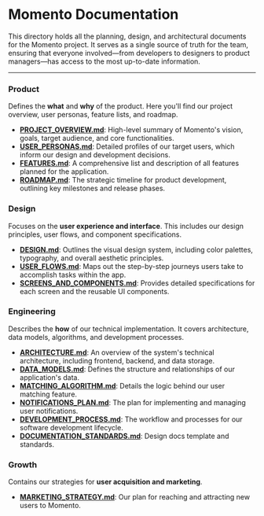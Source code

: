 # Momento Documentation

This directory holds all the planning, design, and architectural documents for the Momento project. It serves as a single source of truth for the team, ensuring that everyone involved—from developers to designers to product managers—has access to the most up-to-date information.

---

### Product

Defines the **what** and **why** of the product. Here you'll find our project overview, user personas, feature lists, and roadmap.

- **[PROJECT_OVERVIEW.md](./PROJECT_OVERVIEW.md)**: High-level summary of Momento's vision, goals, target audience, and core functionalities.
- **[USER_PERSONAS.md](./USER_PERSONAS.md)**: Detailed profiles of our target users, which inform our design and development decisions.
- **[FEATURES.md](./FEATURES.md)**: A comprehensive list and description of all features planned for the application.
- **[ROADMAP.md](./ROADMAP.md)**: The strategic timeline for product development, outlining key milestones and release phases.

### Design

Focuses on the **user experience and interface**. This includes our design principles, user flows, and component specifications.

- **[DESIGN.md](./DESIGN.md)**: Outlines the visual design system, including color palettes, typography, and overall aesthetic principles.
- **[USER_FLOWS.md](./USER_FLOWS.md)**: Maps out the step-by-step journeys users take to accomplish tasks within the app.
- **[SCREENS_AND_COMPONENTS.md](./SCREENS_AND_COMPONENTS.md)**: Provides detailed specifications for each screen and the reusable UI components.

### Engineering

Describes the **how** of our technical implementation. It covers architecture, data models, algorithms, and development processes.

- **[ARCHITECTURE.md](./ARCHITECTURE.md)**: An overview of the system's technical architecture, including frontend, backend, and data storage.
- **[DATA_MODELS.md](./DATA_MODELS.md)**: Defines the structure and relationships of our application's data.
- **[MATCHING_ALGORITHM.md](./MATCHING_ALGORITHM.md)**: Details the logic behind our user matching feature.
- **[NOTIFICATIONS_PLAN.md](./NOTIFICATIONS_PLAN.md)**: The plan for implementing and managing user notifications.
- **[DEVELOPMENT_PROCESS.md](./DEVELOPMENT_PROCESS.md)**: The workflow and processes for our software development lifecycle.
- **[DOCUMENTATION_STANDARDS.md](./DOCUMENTATION_STANDARDS.md)**: Design docs template and standards.

### Growth

Contains our strategies for **user acquisition and marketing**.

- **[MARKETING_STRATEGY.md](./MARKETING_STRATEGY.md)**: Our plan for reaching and attracting new users to Momento.

